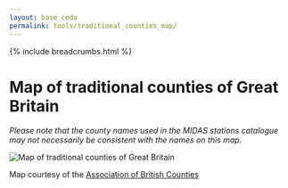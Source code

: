 ```yaml
---
layout: base_ceda
permalink: tools/traditional_counties_map/
---
```




      

    

    


        
{% include breadcrumbs.html %}

    

    



    

    
    


                
                    

Map of traditional counties of Great Britain
============================================

_Please note that the county names used in the MIDAS stations catalogue may not necessarily be consistent with the names on this map._

![Map of traditional counties of Great Britain]({{site.baseurl}}/static/traditional_counties_map-797x1264.gif)

Map courtesy of the [Association of British Counties](http://www.abcounties.co.uk)



